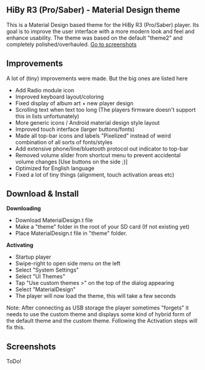## HiBy R3 (Pro/Saber) - Material Design theme

This is a Material Design based theme for the HiBy R3 (Pro/Saber) player.
Its goal is to improve the user interface with a more modern look and feel and enhance usability.
The theme was based on the default "theme2" and completely polished/overhauled.
[Go to screenshots](#Screenshots)

## Improvements
A lot of (tiny) improvements were made. But the big ones are listed here

* Add Radio module icon
* Improved keyboard layout/coloring
* Fixed display of album art + new player design
* Scrolling text when text too long (The players firmware doesn't support this in lists unfortunately)
* More generic icons / Android material design style layout
* Improved touch interface (larger buttons/fonts)
* Made all top-bar icons and labels "Pixelized" instead of weird combination of all sorts of fonts/styles
* Add extensive phone/line/bluetooth protocol out indicator to top-bar
* Removed volume slider from shortcut menu to prevent accidental volume changes [Use buttons on the side ;)]
* Optimized for English language
* Fixed a lot of tiny things (alignment, touch activation areas etc)


## Download & Install
**Downloading**
* Download MaterialDesign.t file
* Make a "theme" folder in the root of your SD card (If not existing yet)
* Place MaterialDesign.t file in "theme" folder.

**Activating**
* Startup player
* Swipe-right to open side menu on the left
* Select "System Settings"
* Select "UI Themes"
* Tap "Use custom themes >" on the top of the dialog appearing
* Select "MaterialDesign"
* The player will now load the theme, this will take a few seconds

Note: After connecting as USB storage the player sometimes "forgets" it needs to use the custom theme and displays some kind of hybrid form of the default theme and the custom theme.
Following the Activation steps will fix this.


## Screenshots
ToDo!

